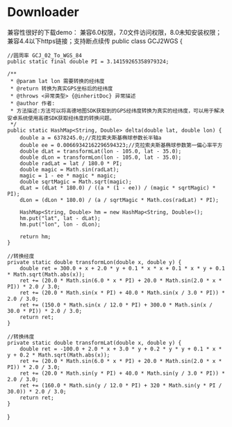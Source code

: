 # Downloader
兼容性很好的下载demo： 兼容6.0权限，7.0文件访问权限，8.0未知安装权限；兼容4.4以下https链接；支持断点续传
public class GCJ2WGS {

    //圆周率 GCJ_02_To_WGS_84
    public static final double PI = 3.14159265358979324;

    /**
     * @param lat lon 需要转换的经纬度
     * @return 转换为真实GPS坐标后的经纬度
     * @throws <异常类型> {@inheritDoc} 异常描述
     * @author 作者:
     * 方法描述:方法可以将高德地图SDK获取到的GPS经纬度转换为真实的经纬度，可以用于解决安卓系统使用高德SDK获取经纬度的转换问题。
     */
    public static HashMap<String, Double> delta(double lat, double lon) {
        double a = 6378245.0;//克拉索夫斯基椭球参数长半轴a
        double ee = 0.00669342162296594323;//克拉索夫斯基椭球参数第一偏心率平方
        double dLat = transformLat(lon - 105.0, lat - 35.0);
        double dLon = transformLon(lon - 105.0, lat - 35.0);
        double radLat = lat / 180.0 * PI;
        double magic = Math.sin(radLat);
        magic = 1 - ee * magic * magic;
        double sqrtMagic = Math.sqrt(magic);
        dLat = (dLat * 180.0) / ((a * (1 - ee)) / (magic * sqrtMagic) * PI);
        dLon = (dLon * 180.0) / (a / sqrtMagic * Math.cos(radLat) * PI);

        HashMap<String, Double> hm = new HashMap<String, Double>();
        hm.put("lat", lat - dLat);
        hm.put("lon", lon - dLon);

        return hm;
    }

    //转换经度
    private static double transformLon(double x, double y) {
        double ret = 300.0 + x + 2.0 * y + 0.1 * x * x + 0.1 * x * y + 0.1 * Math.sqrt(Math.abs(x));
        ret += (20.0 * Math.sin(6.0 * x * PI) + 20.0 * Math.sin(2.0 * x * PI)) * 2.0 / 3.0;
        ret += (20.0 * Math.sin(x * PI) + 40.0 * Math.sin(x / 3.0 * PI)) * 2.0 / 3.0;
        ret += (150.0 * Math.sin(x / 12.0 * PI) + 300.0 * Math.sin(x / 30.0 * PI)) * 2.0 / 3.0;
        return ret;
    }

    //转换纬度
    private static double transformLat(double x, double y) {
        double ret = -100.0 + 2.0 * x + 3.0 * y + 0.2 * y * y + 0.1 * x * y + 0.2 * Math.sqrt(Math.abs(x));
        ret += (20.0 * Math.sin(6.0 * x * PI) + 20.0 * Math.sin(2.0 * x * PI)) * 2.0 / 3.0;
        ret += (20.0 * Math.sin(y * PI) + 40.0 * Math.sin(y / 3.0 * PI)) * 2.0 / 3.0;
        ret += (160.0 * Math.sin(y / 12.0 * PI) + 320 * Math.sin(y * PI / 30.0)) * 2.0 / 3.0;
        return ret;
    }

}
